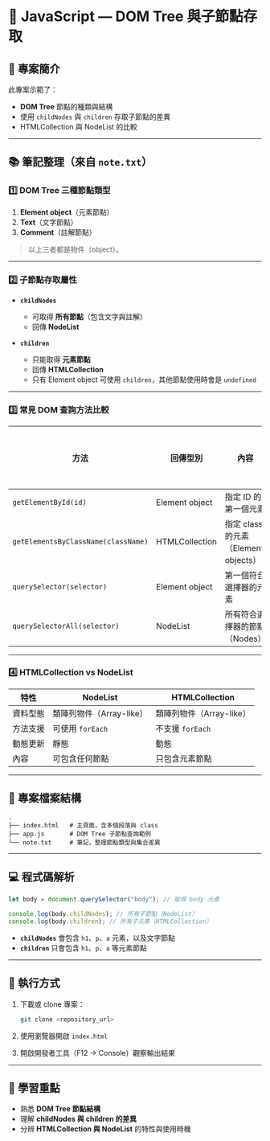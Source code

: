# 🌳 JavaScript — DOM Tree 與子節點存取

## 📌 專案簡介

此專案示範了：

- **DOM Tree** 節點的種類與結構
- 使用 `childNodes` 與 `children` 存取子節點的差異
- HTMLCollection 與 NodeList 的比較

---

## 📚 筆記整理（來自 `note.txt`）

### 1️⃣ DOM Tree 三種節點類型

1. **Element object**（元素節點）
2. **Text**（文字節點）
3. **Comment**（註解節點）

> 以上三者都是物件（object）。

---

### 2️⃣ 子節點存取屬性

- **`childNodes`**

  - 可取得 **所有節點**（包含文字與註解）
  - 回傳 **NodeList**

- **`children`**

  - 只能取得 **元素節點**
  - 回傳 **HTMLCollection**
  - 只有 Element object 可使用 `children`，其他節點使用時會是 `undefined`

---

### 3️⃣ 常見 DOM 查詢方法比較

| 方法                                | 回傳型別       | 內容                                 | 動態 / 靜態 |
| ----------------------------------- | -------------- | ------------------------------------ | ----------- |
| `getElementById(id)`                | Element object | 指定 ID 的第一個元素                 | —           |
| `getElementsByClassName(className)` | HTMLCollection | 指定 class 的元素（Element objects） | 動態        |
| `querySelector(selector)`           | Element object | 第一個符合選擇器的元素               | —           |
| `querySelectorAll(selector)`        | NodeList       | 所有符合選擇器的節點（Nodes）        | 靜態        |

---

### 4️⃣ HTMLCollection vs NodeList

| 特性     | NodeList                 | HTMLCollection           |
| -------- | ------------------------ | ------------------------ |
| 資料型態 | 類陣列物件（Array-like） | 類陣列物件（Array-like） |
| 方法支援 | 可使用 `forEach`         | 不支援 `forEach`         |
| 動態更新 | 靜態                     | 動態                     |
| 內容     | 可包含任何節點           | 只包含元素節點           |

---

## 📂 專案檔案結構

```
.
├── index.html   # 主頁面，含多個段落與 class
├── app.js       # DOM Tree 子節點查詢範例
└── note.txt     # 筆記，整理節點類型與集合差異
```

---

## 💻 程式碼解析

```javascript
let body = document.querySelector("body"); // 取得 body 元素

console.log(body.childNodes); // 所有子節點（NodeList）
console.log(body.children); // 所有子元素（HTMLCollection）
```

- **`childNodes`** 會包含 `h1`、`p`、`a` 元素，以及文字節點
- **`children`** 只會包含 `h1`、`p`、`a` 等元素節點

---

## 🚀 執行方式

1. 下載或 clone 專案：

   ```bash
   git clone <repository_url>
   ```

2. 使用瀏覽器開啟 `index.html`
3. 開啟開發者工具（F12 → Console）觀察輸出結果

---

## 🎯 學習重點

- 熟悉 **DOM Tree 節點結構**
- 理解 **childNodes 與 children 的差異**
- 分辨 **HTMLCollection 與 NodeList** 的特性與使用時機
